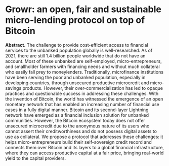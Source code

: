 # Growr: an open, fair and sustainable micro-lending protocol on top of Bitcoin

   **Abstract.** The challenge to provide cost-efficient access to financial services to the unbanked population globally is well-researched. As of 2021, there are still 1.4 billion people worldwide that do not have an account. Most of these unbanked are self-employed, micro-entrepreneurs, and smallholder farmers with financing needs and without much collateral who easily fall prey to moneylenders. Traditionally, microfinance institutions have been serving the poor and unbanked population, especially in developing countries, through unsecured productive microcredit and micro-savings products. However, their over-commercialization has led to opaque practices and questionable success in addressing these challenges. With the invention of Bitcoin, the world has witnessed the emergence of an open monetary network that has enabled an increasing number of financial use cases in a fully digital manner. Bitcoin and its second-layer Lightning network have emerged as a financial inclusion solution for unbanked communities. However, the Bitcoin ecosystem today does not offer unsecured microcredit due to the anonymous nature of its users who cannot assert their creditworthiness and do not possess digital assets to use as collateral. We propose a protocol that addresses these challenges: it helps micro-entrepreneurs build their self-sovereign credit record and connects them over Bitcoin and its layers to a global financial infrastructure, where they can access productive capital at a fair price, bringing real-world yield to the capital providers.

<div style="page-break-after: always;"></div>

